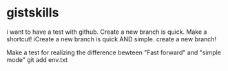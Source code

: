 # gistskills

i want to have a test with github.
Create a new branch is quick.
Make a shortcut!
iCreate a new branch is quick AND simple.
create a new branch!

Make a test for realizing the difference bewteen "Fast forward" and "simple mode"
git add env.txt



















